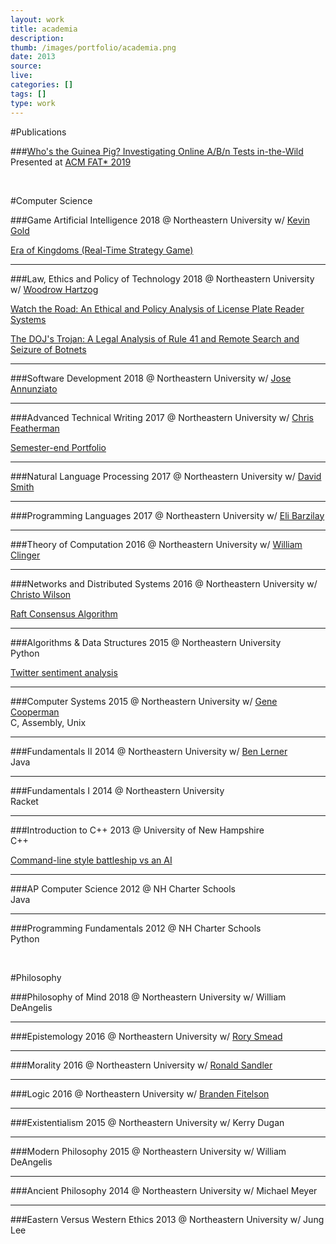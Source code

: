```yaml
---
layout: work
title: academia
description:
thumb: /images/portfolio/academia.png
date: 2013
source:
live:
categories: []
tags: []
type: work
---
```



#Publications

###[Who's the Guinea Pig? Investigating Online A/B/n Tests in-the-Wild](/docs/Jiang_Martin_Wilson.pdf)
Presented at [ACM FAT* 2019](https://fatconference.org)

<br>

#Computer Science

###Game Artificial Intelligence
2018 @ Northeastern University w/ [Kevin Gold](https://www.ccis.northeastern.edu/people/kevin-gold/)<br>

[Era of Kingdoms (Real-Time Strategy Game)](https://github.com/john4/era_of_kingdoms/)

---

###Law, Ethics and Policy of Technology
2018 @ Northeastern University w/ [Woodrow Hartzog](https://www.northeastern.edu/law/faculty/directory/hartzog.html)<br>

[Watch the Road: An Ethical and Policy Analysis of License Plate Reader Systems](/docs/watch-the-road.pdf)

[The DOJ's Trojan: A Legal Analysis of Rule 41 and Remote Search and Seizure of Botnets](/docs/dojs-trojan.pdf)

---

###Software Development
2018 @ Northeastern University w/ [Jose Annunziato](https://github.com/jannunzi)<br>

---

###Advanced Technical Writing
2017 @ Northeastern University w/ [Chris Featherman](https://www.northeastern.edu/cssh/faculty/christopher-featherman)<br>

[Semester-end Portfolio](/portfolio/writing/)

---

###Natural Language Processing
2017 @ Northeastern University w/ [David Smith](http://www.ccis.northeastern.edu/people/david-smith/)<br>

---

###Programming Languages
2017 @ Northeastern University w/ [Eli Barzilay](http://www.ccis.northeastern.edu/people/eli-barzilay/)<br>

---

###Theory of Computation
2016 @ Northeastern University w/ [William Clinger](http://www.ccis.northeastern.edu/people/william-d-clinger/)<br>

---

###Networks and Distributed Systems
2016 @ Northeastern University w/ [Christo Wilson](http://www.ccs.neu.edu/home/cbw/)<br>

[Raft Consensus Algorithm](https://github.com/john4/raft-implementation/blob/master/3700kvstore)

---

###Algorithms & Data Structures
2015 @ Northeastern University<br>
Python

[Twitter sentiment analysis](https://github.com/John4/twitter-sentiment-analysis)

---

###Computer Systems
2015 @ Northeastern University w/ [Gene Cooperman](http://www.ccis.northeastern.edu/people/gene-cooperman/)<br>
C, Assembly, Unix

---

###Fundamentals II
2014 @ Northeastern University w/ [Ben Lerner](http://www.ccs.neu.edu/home/blerner/)<br>
Java

---

###Fundamentals I
2014 @ Northeastern University<br>
Racket

---

###Introduction to C++
2013 @ University of New Hampshire<br>
C++

[Command-line style battleship vs an AI](https://gist.github.com/John4/0b01928877477469fcdb)

---

###AP Computer Science
2012 @ NH Charter Schools<br>
Java

---

###Programming Fundamentals
2012 @ NH Charter Schools<br>
Python


<br>

#Philosophy

###Philosophy of Mind
2018 @ Northeastern University w/ William DeAngelis<br>

---

###Epistemology
2016 @ Northeastern University w/ [Rory Smead](https://www.northeastern.edu/cssh/faculty/rory-smead)<br>

---

###Morality
2016 @ Northeastern University w/ [Ronald Sandler](http://www.northeastern.edu/ethics/people/ronald-sandler/)<br>

---

###Logic
2016 @ Northeastern University w/ [Branden Fitelson](http://fitelson.org)<br>

---

###Existentialism
2015 @ Northeastern University w/ Kerry Dugan<br>

---

###Modern Philosophy
2015 @ Northeastern University w/ William DeAngelis<br>

---

###Ancient Philosophy
2014 @ Northeastern University w/ Michael Meyer<br>

---

###Eastern Versus Western Ethics
2013 @ Northeastern University w/ Jung Lee<br>

